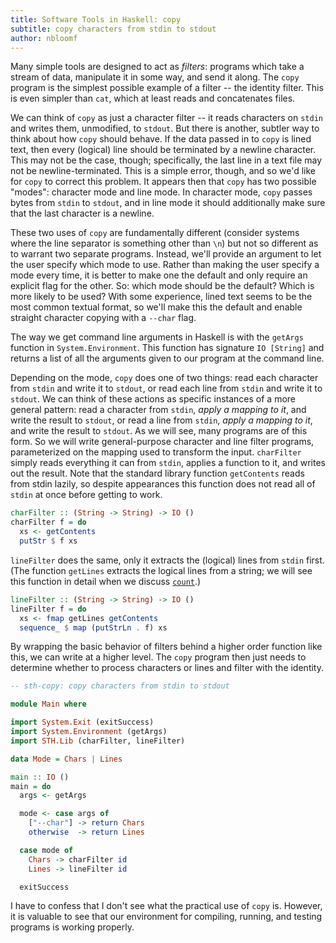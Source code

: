 ```yaml
---
title: Software Tools in Haskell: copy
subtitle: copy characters from stdin to stdout
author: nbloomf
---
```


Many simple tools are designed to act as *filters*: programs which take a stream of data, manipulate it in some way, and send it along. The ``copy`` program is the simplest possible example of a filter -- the identity filter. This is even simpler than ``cat``, which at least reads and concatenates files.

We can think of ``copy`` as just a character filter -- it reads characters on ``stdin`` and writes them, unmodified, to ``stdout``. But there is another, subtler way to think about how ``copy`` should behave. If the data passed in to ``copy`` is lined text, then every (logical) line should be terminated by a newline character. This may not be the case, though; specifically, the last line in a text file may not be newline-terminated. This is a simple error, though, and so we'd like for ``copy`` to correct this problem. It appears then that ``copy`` has two possible "modes": character mode and line mode. In character mode, ``copy`` passes bytes from ``stdin`` to ``stdout``, and in line mode it should additionally make sure that the last character is a newline.

These two uses of ``copy`` are fundamentally different (consider systems where the line separator is something other than ``\n``) but not so different as to warrant two separate programs. Instead, we'll provide an argument to let the user specify which mode to use. Rather than making the user specify a mode every time, it is better to make one the default and only require an explicit flag for the other. So: which mode should be the default? Which is more likely to be used? With some experience, lined text seems to be the most common textual format, so we'll make this the default and enable straight character copying with a ``--char`` flag.

The way we get command line arguments in Haskell is with the ``getArgs`` function in ``System.Environment``. This function has signature ``IO [String]`` and returns a list of all the arguments given to our program at the command line.

Depending on the mode, ``copy`` does one of two things: read each character from ``stdin`` and write it to ``stdout``, or read each line from ``stdin`` and write it to ``stdout``. We can think of these actions as specific instances of a more general pattern: read a character from ``stdin``, *apply a mapping to it*, and write the result to ``stdout``, or read a line from ``stdin``, *apply a mapping to it*, and write the result to ``stdout``. As we will see, many programs are of this form. So we will write general-purpose character and line filter programs, parameterized on the mapping used to transform the input. ``charFilter`` simply reads everything it can from ``stdin``, applies a function to it, and writes out the result. Note that the standard library function ``getContents`` reads from stdin lazily, so despite appearances this function does not read all of ``stdin`` at once before getting to work.


```haskell
charFilter :: (String -> String) -> IO ()
charFilter f = do
  xs <- getContents
  putStr $ f xs
```


``lineFilter`` does the same, only it extracts the (logical) lines from ``stdin`` first. (The function ``getLines`` extracts the logical lines from a string; we will see this function in detail when we discuss [``count``](/pages/sth/tool/count.html).)


```haskell
lineFilter :: (String -> String) -> IO ()
lineFilter f = do
  xs <- fmap getLines getContents
  sequence_ $ map (putStrLn . f) xs
```


By wrapping the basic behavior of filters behind a higher order function like this, we can write at a higher level. The ``copy`` program then just needs to determine whether to process characters or lines and filter with the identity.


```haskell
-- sth-copy: copy characters from stdin to stdout

module Main where

import System.Exit (exitSuccess)
import System.Environment (getArgs)
import STH.Lib (charFilter, lineFilter)

data Mode = Chars | Lines

main :: IO ()
main = do
  args <- getArgs

  mode <- case args of
    ["--char"] -> return Chars
    otherwise  -> return Lines

  case mode of
    Chars -> charFilter id
    Lines -> lineFilter id

  exitSuccess
```


I have to confess that I don't see what the practical use of ``copy`` is. However, it is valuable to see that our environment for compiling, running, and testing programs is working properly.
